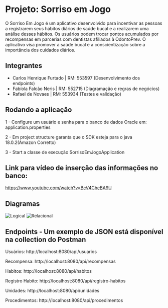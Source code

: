 # Projeto: Sorriso em Jogo
O Sorriso Em Jogo é um aplicativo desenvolvido para incentivar as pessoas a registrarem seus hábitos diários de saúde bucal e a realizarem uma análise desses hábitos. Os usuários podem trocar pontos acumulados por recompensas em parcerias com dentistas afiliados à OdontoPrev. O aplicativo visa promover a saúde bucal e a conscientização sobre a importância dos cuidados diários. 

## Integrantes 
- Carlos Henrique Furtado  | RM: 553597 (Desenvolvimento dos endpoints)
- Fabíola Falcão Neris     | RM: 552715 (Diagramação e regras  de negócios)
- Rafael de Novaes         | RM: 553934 (Testes e validação)

## Rodando a aplicação
  1 - Configure um usuário e senha para o banco de dados Oracle em: application.properties
  
  2 - Em project structure garanta que o SDK esteja para o java 18.0.2(Amazon Corretto)

  3 - Start a classe de execução SorrisoEmJogoApplication

## Link para vídeo de inserção das informações no banco:
https://www.youtube.com/watch?v=BcV4CheBA9U

## Diagramas
![Logical](https://github.com/user-attachments/assets/f44d8528-4ada-424b-b081-f122a762d1c2)
![Relacional](https://github.com/user-attachments/assets/b3d09662-4d7d-4aa1-a447-c640ab9bb064)

## Endpoints - Um exemplo de JSON está disponível na collection do Postman
Usuários: http://localhost:8080/api/usuarios

Recompensa: http://localhost:8080/api/recompensas

Habitos: http://localhost:8080/api/habitos

Registro Habito: http://localhost:8080/api/registro-habitos

Unidades: http://localhost:8080/api/unidades

Procedimentos: http://localhost:8080/api/procedimentos

